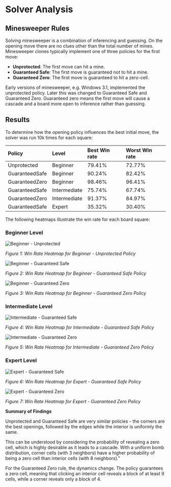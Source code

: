 # Solver Analysis

## Minesweeper Rules

Solving minesweeper is a combination of inferencing and guessing.
On the opening move there are no clues other than the total number of
mines. Minesweeper clones typically implement one of three policies for
the first move:

* **Unprotected**: The first move can hit a mine.
* **Guaranteed Safe**: The first move is guaranteed not to hit a mine.
* **Guaranteed Zero**: The first move is guaranteed to hit a zero-cell.

Early versions of minesweeper, e.g. Windows 3.1, implemented the unprotected policy.
Later this was changed to Guaranteed Safe and Guaranteed Zero. Guaranteed zero means
the first move will cause a cascade and a board more open to inference rather than
guessing.

## Results

To determine how the opening policy influences the best initial move, the solver was
run 10k times for each square:

| Policy         | Level        | Best Win rate | Worst Win rate |
|:---------------|:-------------|:--------------|:---------------|
| Unprotected    | Beginner     | 79.41%        | 72.77%         |
| GuaranteedSafe | Beginner     | 90.24%        | 82.42%         |
| GuaranteedZero | Beginner     | 98.46%        | 96.41%         |
| GuaranteedSafe | Intermediate | 75.74%        | 67.74%         |
| GuaranteedZero | Intermediate | 91.37%        | 84.97%         |
| GuaranteedSafe | Expert       | 35.32%        | 30.40%         |

The following heatmaps illustrate the win rate for each board square:

### Beginner Level

![Beginner - Unprotected](SolverDat/heatmap_beginner_unprotected.png)

*Figure 1: Win Rate Heatmap for Beginner - Unprotected Policy*


![Beginner - Guaranteed Safe](SolverDat/heatmap_beginner_guaranteed_safe.png)

*Figure 2: Win Rate Heatmap for Beginner - Guaranteed Safe Policy*


![Beginner - Guaranteed Zero](SolverDat/heatmap_beginner_guaranteed_zero.png)

*Figure 3: Win Rate Heatmap for Beginner - Guaranteed Zero Policy*


### Intermediate Level 

![Intermediate - Guaranteed Safe](SolverDat/heatmap_intermediate_guaranteed_safe.png)

*Figure 4: Win Rate Heatmap for Intermediate - Guaranteed Safe Policy*


![Intermediate - Guaranteed Zero](SolverDat/heatmap_intermediate_guaranteed_zero.png)

*Figure 5: Win Rate Heatmap for Intermediate - Guaranteed Zero Policy*


### Expert Level

![Expert - Guaranteed Safe](SolverDat/heatmap_expert_guaranteed_safe.png)

*Figure 6: Win Rate Heatmap for Expert - Guaranteed Safe Policy*


![Expert - Guaranteed Zero](SolverDat/heatmap_expert_guaranteed_zero.png)

*Figure 7: Win Rate Heatmap for Expert - Guaranteed Zero Policy*


**Summary of Findings**

Unprotected and Guaranteed Safe are very similar policies - the corners are the best
openings, followed by the edges while the interior is uniformly the same.

This can be understood by considering the probability of revealing a zero cell, which is highly desirable as it leads to a cascade. With a uniform bomb distribution, corner cells (with 3 neighbors) have a higher probability of being a zero cell than interior cells (with 8 neighbors)."

For the Guaranteed Zero rule, the dynamics change. The policy guarantees a zero cell, meaning that clicking an interior cell reveals a block of at least 9 cells, while a corner reveals only a block of 4.



